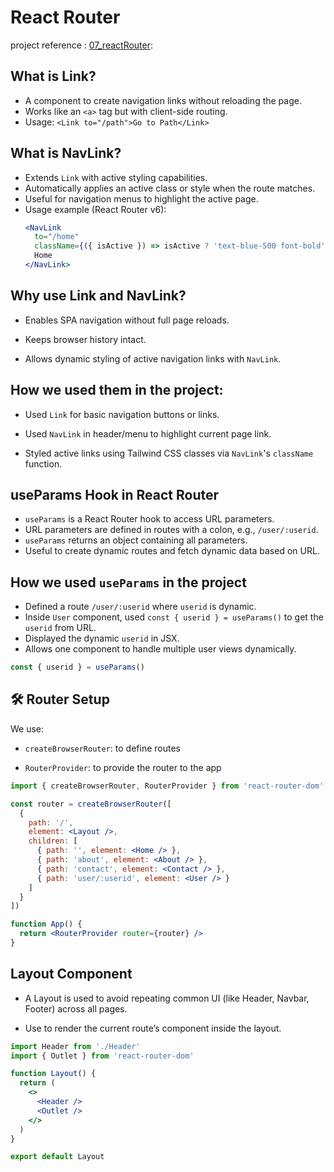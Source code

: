# React Router
project reference : [07_reactRouter](../07_reactRouter/):
## What is Link?
- A component to create navigation links without reloading the page.
- Works like an `<a>` tag but with client-side routing.
- Usage: `<Link to="/path">Go to Path</Link>`

## What is NavLink?
- Extends `Link` with active styling capabilities.
- Automatically applies an active class or style when the route matches.
- Useful for navigation menus to highlight the active page.
- Usage example (React Router v6):
  ```jsx
  <NavLink 
    to="/home" 
    className={({ isActive }) => isActive ? 'text-blue-500 font-bold' : 'text-gray-700'}>
    Home
  </NavLink>

## Why use Link and NavLink?
- Enables SPA navigation without full page reloads.

- Keeps browser history intact.

- Allows dynamic styling of active navigation links with `NavLink`.

## How we used them in the project:
- Used `Link` for basic navigation buttons or links.

- Used `NavLink` in header/menu to highlight current page link.

- Styled active links using Tailwind CSS classes via `NavLink`'s `className` function.

## useParams Hook in React Router

- `useParams` is a React Router hook to access URL parameters.
- URL parameters are defined in routes with a colon, e.g., `/user/:userid`.
- `useParams` returns an object containing all parameters.
- Useful to create dynamic routes and fetch dynamic data based on URL.

## How we used `useParams` in the project

- Defined a route `/user/:userid` where `userid` is dynamic.
- Inside `User` component, used `const { userid } = useParams()` to get the `userid` from URL.
- Displayed the dynamic `userid` in JSX.
- Allows one component to handle multiple user views dynamically.

```jsx
const { userid } = useParams()
```

## 🛠️ Router Setup
We use:

- `createBrowserRouter`: to define routes

- `RouterProvider`: to provide the router to the app
```jsx
import { createBrowserRouter, RouterProvider } from 'react-router-dom'

const router = createBrowserRouter([
  {
    path: '/',
    element: <Layout />,
    children: [
      { path: '', element: <Home /> },
      { path: 'about', element: <About /> },
      { path: 'contact', element: <Contact /> },
      { path: 'user/:userid', element: <User /> }
    ]
  }
])

function App() {
  return <RouterProvider router={router} />
}
```
## Layout Component
- A Layout is used to avoid repeating common UI (like Header, Navbar, Footer) across all pages.

- Use <Outlet /> to render the current route’s component inside the layout.

```jsx
import Header from './Header'
import { Outlet } from 'react-router-dom'

function Layout() {
  return (
    <>
      <Header />
      <Outlet />
    </>
  )
}

export default Layout
```